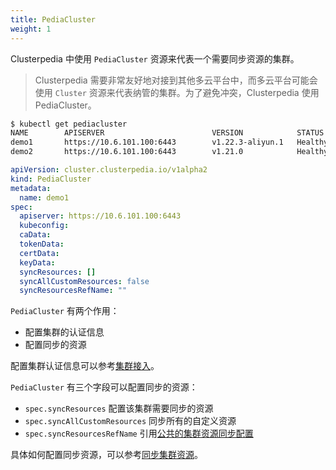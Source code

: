 ```yaml
--- 
title: PediaCluster
weight: 1
--- 
```


Clusterpedia 中使用 `PediaCluster` 资源来代表一个需要同步资源的集群。
> Clusterpedia 需要非常友好地对接到其他多云平台中，而多云平台可能会使用 `Cluster` 资源来代表纳管的集群。为了避免冲突，Clusterpedia 使用 PediaCluster。

```bash
$ kubectl get pediacluster
NAME        APISERVER                        VERSION            STATUS
demo1       https://10.6.101.100:6443        v1.22.3-aliyun.1   Healthy
demo2       https://10.6.101.100:6443        v1.21.0            Healthy
```

```yaml
apiVersion: cluster.clusterpedia.io/v1alpha2
kind: PediaCluster
metadata:
  name: demo1
spec:
  apiserver: https://10.6.101.100:6443
  kubeconfig:
  caData:
  tokenData:
  certData:
  keyData:
  syncResources: []
  syncAllCustomResources: false
  syncResourcesRefName: ""
```

`PediaCluster` 有两个作用：
* 配置集群的认证信息
* 配置同步的资源

配置集群认证信息可以参考[集群接入](../../usage/import-clusters)。

`PediaCluster` 有三个字段可以配置同步的资源：
* `spec.syncResources` 配置该集群需要同步的资源
* `spec.syncAllCustomResources` 同步所有的自定义资源
* `spec.syncResourcesRefName` 引用[公共的集群资源同步配置](../cluster-sync-resources)

具体如何配置同步资源，可以参考[同步集群资源](../../usage/sync-resources)。
